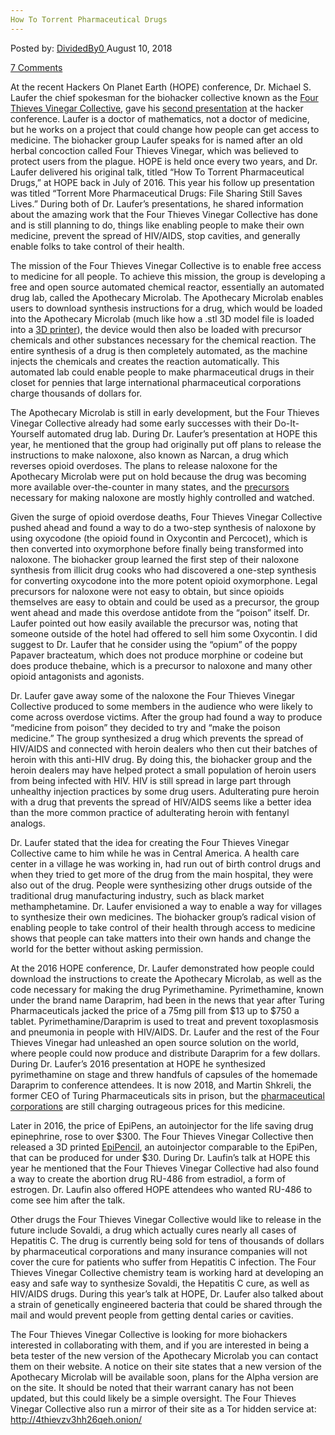 ```yaml
---
How To Torrent Pharmaceutical Drugs
---
```

<article class="post-listing post-26530 post type-post status-publish format-standard has-post-thumbnail hentry 
tag-pharmaceutical rent">
<div class="post-inner">
<span>Posted by: <a href="https://www.deepdotweb.com/author/dividedby0/" title="">DividedBy0 </a></span>
<span>August 10, 2018</span>

<span><a href="https://www.deepdotweb.com/2018/08/10/how-to-torrent-pharmaceutical-drugs/#comments">7 Comments</a></span>


<p>At the recent Hackers On Planet Earth (HOPE) conference, Dr. Michael S. Laufer the chief spokesman for the biohacker collective known as the <a href="https://fourthievesvinegar.org/">Four Thieves Vinegar Collective</a>, gave his <a href="https://livestream.com/accounts/9197973/events/8286152/videos/177929992">second presentation</a> at the hacker conference. Laufer is a doctor of mathematics, not a doctor of medicine, but he works on a project that could change how people can get access to medicine. The biohacker group Laufer speaks for is named after an old herbal concoction called Four Thieves Vinegar, which was believed to protect users from the plague. HOPE is held once every two years, and Dr. Laufer delivered his original talk, titled “How To Torrent Pharmaceutical Drugs,” at HOPE back in July of 2016. This year his follow up presentation was titled “Torrent More Pharmaceutical Drugs: File Sharing Still Saves Lives.” During both of Dr. Laufer’s presentations, he shared information about the amazing work that the Four Thieves Vinegar Collective has done and is still planning to do, things like enabling people to make their own medicine, prevent the spread of HIV/AIDS, stop cavities, and generally enable folks to take control of their health.</p>
<p>The mission of the Four Thieves Vinegar Collective is to enable free access to medicine for all people. To achieve this mission, the group is developing a free and open source automated chemical reactor, essentially an automated drug lab, called the Apothecary Microlab. The Apothecary Microlab enables users to download synthesis instructions for a drug, which would be loaded into the Apothecary Microlab (much like how a .stl 3D model file is loaded into a <a href="https://www.deepdotweb.com/2014/07/19/darknet-markets-will-undermine-government-control-guns/">3D printer</a>), the device would then also be loaded with precursor chemicals and other substances necessary for the chemical reaction. The entire synthesis of a drug is then completely automated, as the machine injects the chemicals and creates the reaction automatically. This automated lab could enable people to make pharmaceutical drugs in their closet for pennies that large international pharmaceutical corporations charge thousands of dollars for.</p>
<p>The Apothecary Microlab is still in early development, but the Four Thieves Vinegar Collective already had some early successes with their Do-It-Yourself automated drug lab. During Dr. Laufer’s presentation at HOPE this year, he mentioned that the group had originally put off plans to release the instructions to make naloxone, also known as Narcan, a drug which reverses opioid overdoses. The plans to release naloxone for the Apothecary Microlab were put on hold because the drug was becoming more available over-the-counter in many states, and the <a href="https://www.deepdotweb.com/2017/06/28/dea-seized-50kg-fentanyl-precursor-massachusetts/">precursors</a> necessary for making naloxone are mostly highly controlled and watched.</p>
<p>Given the surge of opioid overdose deaths, Four Thieves Vinegar Collective pushed ahead and found a way to do a two-step synthesis of naloxone by using oxycodone (the opioid found in Oxycontin and Percocet), which is then converted into oxymorphone before finally being transformed into naloxone. The biohacker group learned the first step of their naloxone synthesis from illicit drug cooks who had discovered a one-step synthesis for converting oxycodone into the more potent opioid oxymorphone. Legal precursors for naloxone were not easy to obtain, but since opioids themselves are easy to obtain and could be used as a precursor, the group went ahead and made this overdose antidote from the “poison” itself. Dr. Laufer pointed out how easily available the precursor was, noting that someone outside of the hotel had offered to sell him some Oxycontin. I did suggest to Dr. Laufer that he consider using the “opium” of the poppy Papaver bracteatum, which does not produce morphine or codeine but does produce thebaine, which is a precursor to naloxone and many other opioid antagonists and agonists.</p>
<p>Dr. Laufer gave away some of the naloxone the Four Thieves Vinegar Collective produced to some members in the audience who were likely to come across overdose victims. After the group had found a way to produce “medicine from poison” they decided to try and “make the poison medicine.” The group synthesized a drug which prevents the spread of HIV/AIDS and connected with heroin dealers who then cut their batches of heroin with this anti-HIV drug. By doing this, the biohacker group and the heroin dealers may have helped protect a small population of heroin users from being infected with HIV. HIV is still spread in large part through unhealthy injection practices by some drug users. Adulterating pure heroin with a drug that prevents the spread of HIV/AIDS seems like a better idea than the more common practice of adulterating heroin with fentanyl analogs.</p>
<p>Dr. Laufer stated that the idea for creating the Four Thieves Vinegar Collective came to him while he was in Central America. A health care center in a village he was working in, had run out of birth control drugs and when they tried to get more of the drug from the main hospital, they were also out of the drug. People were synthesizing other drugs outside of the traditional drug manufacturing industry, such as black market methamphetamine. Dr. Laufer envisioned a way to enable a way for villages to synthesize their own medicines. The biohacker group’s radical vision of enabling people to take control of their health through access to medicine shows that people can take matters into their own hands and change the world for the better without asking permission.</p>
<p>At the 2016 HOPE conference, Dr. Laufer demonstrated how people could download the instructions to create the Apothecary Microlab, as well as the code necessary for making the drug Pyrimethamine. Pyrimethamine, known under the brand name Daraprim, had been in the news that year after Turing Pharmaceuticals jacked the price of a 75mg pill from $13 up to $750 a tablet. Pyrimethamine/Daraprim is used to treat and prevent toxoplasmosis and pneumonia in people with HIV/AIDS. Dr. Laufer and the rest of the Four Thieves Vinegar had unleashed an open source solution on the world, where people could now produce and distribute Daraprim for a few dollars. During Dr. Laufer’s 2016 presentation at HOPE he synthesized pyrimethamine on stage and threw handfuls of capsules of the homemade Daraprim to conference attendees. It is now 2018, and Martin Shkreli, the former CEO of Turing Pharmaceuticals sits in prison, but the <a href="https://www.deepdotweb.com/2016/09/15/fentanyl-company-openly-funds-campaign-opposing-marijuana-legalization/">pharmaceutical corporations</a> are still charging outrageous prices for this medicine.</p>
<p>Later in 2016, the price of EpiPens, an autoinjector for the life saving drug epinephrine, rose to over $300. The Four Thieves Vinegar Collective then released a 3D printed <a href="https://fourthievesvinegar.org/blog/2016/09/introducing-the-epipencil">EpiPencil</a>, an autoinjector comparable to the EpiPen, that can be produced for under $30. During Dr. Laufin’s talk at HOPE this year he mentioned that the Four Thieves Vinegar Collective had also found a way to create the abortion drug RU-486 from estradiol, a form of estrogen. Dr. Laufin also offered HOPE attendees who wanted RU-486 to come see him after the talk.</p>
<p>Other drugs the Four Thieves Vinegar Collective would like to release in the future include Sovaldi, a drug which actually cures nearly all cases of Hepatitis C. The drug is currently being sold for tens of thousands of dollars by pharmaceutical corporations and many insurance companies will not cover the cure for patients who suffer from Hepatitis C infection. The Four Thieves Vinegar Collective chemistry team is working hard at developing an easy and safe way to synthesize Sovaldi, the Hepatitis C cure, as well as HIV/AIDS drugs. During this year’s talk at HOPE, Dr. Laufer also talked about a strain of genetically engineered bacteria that could be shared through the mail and would prevent people from getting dental caries or cavities.</p>
<p>The Four Thieves Vinegar Collective is looking for more biohackers interested in collaborating with them, and if you are interested in being a beta tester of the new version of the Apothecary Microlab you can contact them on their website. A notice on their site states that a new version of the Apothecary Microlab will be available soon, plans for the Alpha version are on the site. It should be noted that their warrant canary has not been updated, but this could likely be a simple oversight. The Four Thieves Vinegar Collective also run a mirror of their site as a Tor hidden service at: <a href="http://4thievzv3hh26qeh.onion/">http://4thievzv3hh26qeh.onion/</a></p>
</div>
<span style="display:none"> <a href="https://www.deepdotweb.com/tag/pharmaceutical/" rel="tag">pharmaceutical</a> <a href="https://www.deepdotweb.com/tag/torrent/" rel="tag">torrent</a></span> <span style="display:none" class="updated">2018-08-10<a href="https://www.deepdotweb.com/author/dividedby0/" title="Posts by DividedBy0" rel="author">DividedBy0</a></strong></div>
</div>
</article>


